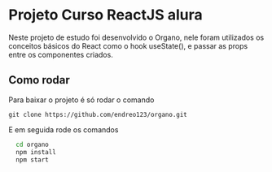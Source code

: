 
# Projeto Curso ReactJS alura

Neste projeto de estudo foi desenvolvido o Organo, nele foram utilizados os conceitos básicos do React como o hook useState(), e passar as props entre os componentes criados.


## Como rodar

Para baixar o projeto é só rodar o comando

```
git clone https://github.com/endreo123/organo.git
```

E em seguida rode os comandos
```bash
  cd organo
  npm install
  npm start
```
    
